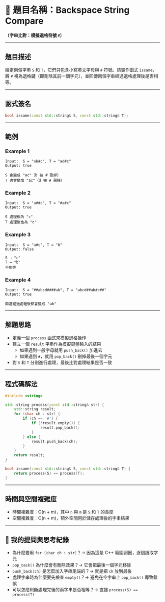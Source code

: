 
# 📄 題目名稱：Backspace String Compare  
**（字串比對：模擬退格符號 `#`）**

---

## 題目描述

給定兩個字串 `S` 和 `T`，它們只包含小寫英文字母與 `#` 符號。請實作函式 `issame`，將 `#` 視為退格鍵（即刪除其前一個字元），並回傳兩個字串經過退格處理後是否相等。

---

## 函式簽名

```cpp
bool issame(const std::string& S, const std::string& T);
```

---

## 範例

### Example 1

```
Input:  S = "ab#c", T = "ad#c"
Output: true

S 會變成 "ac"（b 被 # 刪掉）  
T 也會變成 "ac"（d 被 # 刪掉）
```

### Example 2

```
Input:  S = "a##c", T = "#a#c"
Output: true

S 處理後為 "c"  
T 處理後也為 "c"
```

### Example 3

```
Input:  S = "a#c", T = "b"
Output: false

S → "c"  
T → "b"  
不相等
```

### Example 4

```
Input:  S = "##abcd####ab", T = "abcd##ab#c##"
Output: true

兩邊經過處理後都會變成 "ab"
```

---

## 解題思路

- 定義一個 `process` 函式來模擬退格操作
- 建立一個 `result` 字串作為模擬鍵盤輸入的結果
  - 如果遇到一般字母就用 `push_back()` 加進去
  - 如果遇到 `#`，就用 `pop_back()` 刪掉最後一個字元
- 對 `S` 和 `T` 分別進行處理，最後比對處理結果是否一致

---

## 程式碼解法

```cpp
#include <string>

std::string process(const std::string& str) {
    std::string result;
    for (char ch : str) {
        if (ch == '#') {
            if (!result.empty()) {
                result.pop_back();
            }
        } else {
            result.push_back(ch);
        }
    }
    return result;
}

bool issame(const std::string& S, const std::string& T) {
    return process(S) == process(T);
}
```

---

## 時間與空間複雜度

- 時間複雜度：O(n + m)，其中 `n` 與 `m` 是 `S` 和 `T` 的長度
- 空間複雜度：O(n + m)，額外空間用於儲存處理後的字串結果

---

## 🤔 我的提問與思考紀錄

- 為什麼要用 `for (char ch : str)`？→ 因為這是 C++ 範圍迴圈，逐個讀取字元
- `pop_back()` 為什麼會有刪除效果？→ 它會把最後一個字元移除
- `push_back(ch)` 是怎麼加入字串尾端的？→ 就是把 `ch` 放到最後
- 處理字串時為什麼要先檢查 `empty()`？→ 避免在空字串上 `pop_back()` 導致錯誤
- 可以怎麼判斷處理完後的兩字串是否相等？→ 直接 `process(S) == process(T)`
